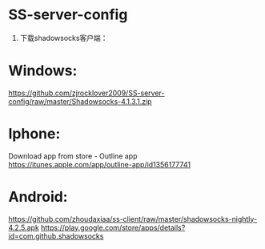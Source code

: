 # SS-server-config
1.	下载shadowsocks客户端：
# Windows:
https://github.com/zjrocklover2009/SS-server-config/raw/master/Shadowsocks-4.1.3.1.zip
# Iphone:
Download app from store - Outline app
https://itunes.apple.com/app/outline-app/id1356177741
# Android:
https://github.com/zhoudaxiaa/ss-client/raw/master/shadowsocks-nightly-4.2.5.apk
https://play.google.com/store/apps/details?id=com.github.shadowsocks
